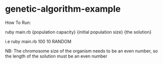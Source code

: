 # genetic-algorithm-example

How To Run:

ruby main.rb {population capacity} {initial population size} {the solution}

i.e ruby main.rb 100 10 RANDOM

NB: The chromosome size of the organism needs to be an even number, so the length of the solution must be an even number
